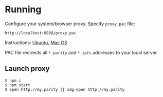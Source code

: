 # Running

Configure your system/browser proxy. Specify `proxy.pac` file:

```
http://localhost:8888/proxy.pac
```

Instructions: [Ubuntu](http://askubuntu.com/questions/37306/how-do-i-configure-apt-to-use-a-proxy-pac-file), [Mac OS](https://support.apple.com/kb/PH18553)

PAC file redirects all `*.parity` and `*.ipfs` addresses to your local server.

## Launch proxy

```
$ npm i
$ npm start
$ open http://my.parity || xdg-open http://my.parity
```
